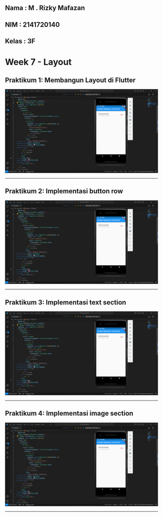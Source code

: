 ## Nama : M . Rizky Mafazan
## NIM : 2141720140
## Kelas : 3F
#
#

# Week 7 - Layout

## Praktikum 1: Membangun Layout di Flutter

![Screenshot praktikum_1](docs/Prat1.png)

---

## Praktikum 2: Implementasi button row

![Screenshot praktikum_1](docs/Prat1.png)

---

## Praktikum 3: Implementasi text section

![Screenshot praktikum_1](docs/Prat1.png)

---

## Praktikum 4: Implementasi image section

![Screenshot praktikum_1](docs/Prat1.png)

---